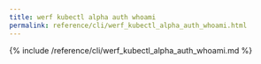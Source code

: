 ```yaml
---
title: werf kubectl alpha auth whoami
permalink: reference/cli/werf_kubectl_alpha_auth_whoami.html
---
```


{% include /reference/cli/werf_kubectl_alpha_auth_whoami.md %}
